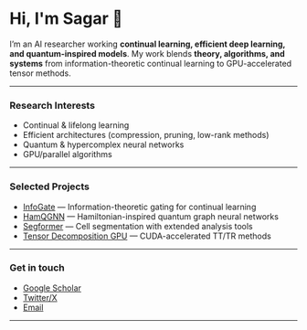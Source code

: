 # Hi, I'm Sagar 👋

I’m an AI researcher working **continual learning, efficient deep learning, and quantum-inspired models**. My work blends **theory, algorithms, and systems** from information-theoretic continual learning to GPU-accelerated tensor methods.  

---

### Research Interests
- Continual & lifelong learning  
- Efficient architectures (compression, pruning, low-rank methods)  
- Quantum & hypercomplex neural networks  
- GPU/parallel algorithms  

---

### Selected Projects
- [InfoGate](https://github.com/...) — Information-theoretic gating for continual learning  
- [HamQGNN](https://github.com/...) — Hamiltonian-inspired quantum graph neural networks  
- [Segformer](https://github.com/...) — Cell segmentation with extended analysis tools  
- [Tensor Decomposition GPU](https://github.com/...) — CUDA-accelerated TT/TR methods  

---

### Get in touch
- [Google Scholar](https://scholar.google.com/...)  
- [Twitter/X](https://twitter.com/...)  
- [Email](mailto:your.email@domain.com)

---
